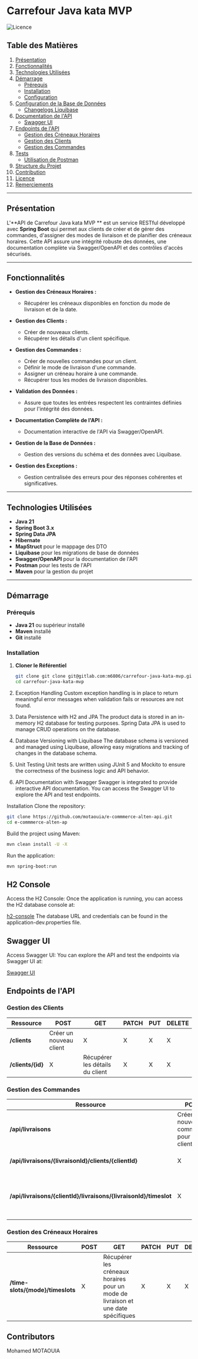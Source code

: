 # Carrefour Java kata MVP

![Licence](https://img.shields.io/badge/licence-MIT-blue.svg)

## Table des Matières

1. [Présentation](#présentation)
2. [Fonctionnalités](#fonctionnalités)
3. [Technologies Utilisées](#technologies-utilisées)
4. [Démarrage](#démarrage)
   - [Prérequis](#prérequis)
   - [Installation](#installation)
   - [Configuration](#configuration)
5. [Configuration de la Base de Données](#configuration-de-la-base-de-données)
   - [Changelogs Liquibase](#changelogs-liquibase)
6. [Documentation de l'API](#documentation-de-lapi)
   - [Swagger UI](#swagger-ui)
7. [Endpoints de l'API](#endpoints-de-lapi)
   - [Gestion des Créneaux Horaires](#gestion-des-créneaux-horaires)
   - [Gestion des Clients](#gestion-des-clients)
   - [Gestion des Commandes](#gestion-des-commandes)
8. [Tests](#tests)
   - [Utilisation de Postman](#utilisation-de-postman)
9. [Structure du Projet](#structure-du-projet)
10. [Contribution](#contribution)
11. [Licence](#licence)
12. [Remerciements](#remerciements)

---

## Présentation

L'**API de Carrefour Java kata MVP ** est un service RESTful développé avec **Spring Boot** qui permet aux clients de créer et de gérer des commandes, d'assigner des modes de livraison et de planifier des créneaux horaires. Cette API assure une intégrité robuste des données, une documentation complète via Swagger/OpenAPI et des contrôles d'accès sécurisés.

---

## Fonctionnalités

- **Gestion des Créneaux Horaires :**
  - Récupérer les créneaux disponibles en fonction du mode de livraison et de la date.
  
- **Gestion des Clients :**
  - Créer de nouveaux clients.
  - Récupérer les détails d'un client spécifique.
  
- **Gestion des Commandes :**
  - Créer de nouvelles commandes pour un client.
  - Définir le mode de livraison d'une commande.
  - Assigner un créneau horaire à une commande.
  - Récupérer tous les modes de livraison disponibles.
  
- **Validation des Données :**
  - Assure que toutes les entrées respectent les contraintes définies pour l'intégrité des données.
  
- **Documentation Complète de l'API :**
  - Documentation interactive de l'API via Swagger/OpenAPI.
  
  
- **Gestion de la Base de Données :**
  - Gestion des versions du schéma et des données avec Liquibase.
  
- **Gestion des Exceptions :**
  - Gestion centralisée des erreurs pour des réponses cohérentes et significatives.

---

## Technologies Utilisées

- **Java 21**
- **Spring Boot 3.x**
- **Spring Data JPA**
- **Hibernate**
- **MapStruct** pour le mappage des DTO
- **Liquibase** pour les migrations de base de données
- **Swagger/OpenAPI** pour la documentation de l'API
- **Postman** pour les tests de l'API
- **Maven** pour la gestion du projet

---

## Démarrage

### Prérequis

- **Java 21** ou supérieur installé
- **Maven** installé
- **Git** installé

### Installation

1. **Cloner le Référentiel**

   ```bash
   git clone git clone git@gitlab.com:m6806/carrefour-java-kata-mvp.git
   cd carrefour-java-kata-mvp
2. Exception Handling
Custom exception handling is in place to return meaningful error messages when validation fails or resources are not found.

3. Data Persistence with H2 and JPA
The product data is stored in an in-memory H2 database for testing purposes. Spring Data JPA is used to manage CRUD operations on the database.

4. Database Versioning with Liquibase
The database schema is versioned and managed using Liquibase, allowing easy migrations and tracking of changes in the database schema.

5. Unit Testing
Unit tests are written using JUnit 5 and Mockito to ensure the correctness of the business logic and API behavior.

6. API Documentation with Swagger
Swagger is integrated to provide interactive API documentation. You can access the Swagger UI to explore the API and test endpoints.

Installation
Clone the repository:
```bash
git clone https://github.com/motaouia/e-commmerce-alten-api.git
cd e-commmerce-alten-ap
```

Build the project using Maven:
```bash
mvn clean install -U -X
```
Run the application:
```bash
mvn spring-boot:run
```
## H2 Console
Access the H2 Console: Once the application is running, you can access the H2 database console at:

[h2-console](http://localhost:9988/h2-console) The database URL and credentials can be found in the application-dev.properties file.

## Swagger UI 
Access Swagger UI: You can explore the API and test the endpoints via Swagger UI at:

[Swagger UI](http://localhost:9988/swagger-ui) 
## Endpoints de l'API

### Gestion des Clients

| Ressource         | POST                  | GET                              | PATCH | PUT | DELETE               |
| ----------------- | --------------------- | -------------------------------- | ----- | --- | -------------------- |
| **/clients**      | Créer un nouveau client | X                                | X     | X   | X                    |
| **/clients/{id}** | X                     | Récupérer les détails du client  | X     | X   | X                    |

### Gestion des Commandes

| Ressource                                               | POST                                  | GET                           | PATCH | PUT                                       | DELETE |
| ------------------------------------------------------- | ------------------------------------- | ------------------------------ | ----- | ----------------------------------------- | ------ |
| **/api/livraisons**                                         | Créer une nouvelle commande pour un client | Récupérer tous les modes de livraison | X     | X                                     | X      |
| **/api/livraisons/{livraisonId}/clients/{clientId}**            | X                                     | X                              | X     | Définir le mode de livraison              | X      |
| **/api/livraisons/{clientId}/livraisons/{livraisonId}/timeslot**    | X                                     | X                              | X     | Assigner un créneau horaire à une commande | X      |

### Gestion des Créneaux Horaires

| Ressource                           | POST | GET                                                                 | PATCH | PUT | DELETE |
| ----------------------------------- | ---- | ------------------------------------------------------------------- | ----- | --- | ------ |
| **/time-slots/{mode}/timeslots**    | X    | Récupérer les créneaux horaires pour un mode de livraison et une date spécifiques | X     | X   | X      |


## Contributors
Mohamed MOTAOUIA